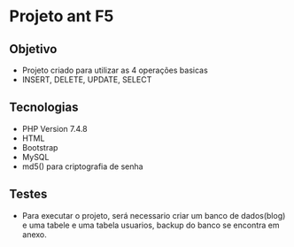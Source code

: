 # Projeto ant F5<br>

## Objetivo
* Projeto criado para utilizar as 4 operações basicas
* INSERT, DELETE, UPDATE, SELECT<br>
  
## Tecnologias

* PHP Version 7.4.8<br>
* HTML<br>
* Bootstrap<br>
* MySQL
* md5() para criptografia de senha

## Testes<br>

* Para executar o projeto, será necessario criar um banco de dados(blog) e uma tabele e uma tabela usuarios, backup do banco se encontra em anexo.
